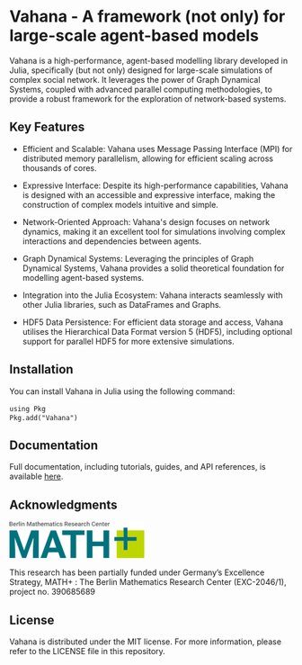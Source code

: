 # Vahana - A framework (not only) for large-scale agent-based models 

Vahana is a high-performance, agent-based modelling library developed
in Julia, specifically (but not only) designed for large-scale
simulations of complex social network. It leverages the power of Graph
Dynamical Systems, coupled with advanced parallel computing
methodologies, to provide a robust framework for the exploration of
network-based systems.

## Key Features

- Efficient and Scalable: Vahana uses Message Passing Interface (MPI)
  for distributed memory parallelism, allowing for efficient scaling
  across thousands of cores.

- Expressive Interface: Despite its high-performance capabilities,
  Vahana is designed with an accessible and expressive interface,
  making the construction of complex models intuitive and simple.

- Network-Oriented Approach: Vahana's design focuses on network
  dynamics, making it an excellent tool for simulations involving
  complex interactions and dependencies between agents.

- Graph Dynamical Systems: Leveraging the principles of Graph
  Dynamical Systems, Vahana provides a solid theoretical foundation
  for modelling agent-based systems.

- Integration into the Julia Ecosystem: Vahana interacts seamlessly
  with other Julia libraries, such as DataFrames and Graphs.

- HDF5 Data Persistence: For efficient data storage and access, Vahana
  utilises the Hierarchical Data Format version 5 (HDF5), including
  optional support for parallel HDF5 for more extensive simulations.

## Installation

You can install Vahana in Julia using the following command:

```
using Pkg
Pkg.add("Vahana")
```

## Documentation 

Full documentation, including tutorials, guides, and API references, 
is available [here](https://s-fuerst.github.io/Vahana.jl/).

## Acknowledgments

![mathplus logo](/mathplus.png)

This research has been partially funded under Germany’s Excellence
Strategy, MATH+ : The Berlin Mathematics Research Center (EXC-2046/1),
project no. 390685689

## License

Vahana is distributed under the MIT license. For more
information, please refer to the LICENSE file in this repository.

